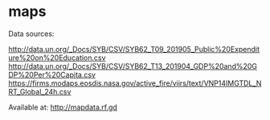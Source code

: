# maps

Data sources:

http://data.un.org/_Docs/SYB/CSV/SYB62_T09_201905_Public%20Expenditure%20on%20Education.csv
http://data.un.org/_Docs/SYB/CSV/SYB62_T13_201904_GDP%20and%20GDP%20Per%20Capita.csv
https://firms.modaps.eosdis.nasa.gov/active_fire/viirs/text/VNP14IMGTDL_NRT_Global_24h.csv

Available at: http://mapdata.rf.gd
